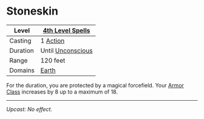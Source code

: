 # Stoneskin

| Level    | [4th Level Spells](4th%20Level%20Spells.md)                |
| -------- | ---------------------------------------------------------- |
| Casting  | 1 [Action](../../../../Game%20Procedures/Action.md)        |
| Duration | Until [Unconscious](../../../../Conditions/Unconscious.md) |
| Range    | 120 feet                                                   |
| Domains  | [Earth](../../../Spell%20Domains/Earth.md)                 |

For the duration, you are protected by a magical forcefield. Your [Armor Class](../../../../Player%20Characters/Derived%20Statistics/Armor%20Class.md) increases by 8 up to a maximum of 18.

---
*Upcast: No effect.*
